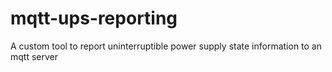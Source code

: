 # mqtt-ups-reporting

A custom tool to report uninterruptible power supply state information to an mqtt server
